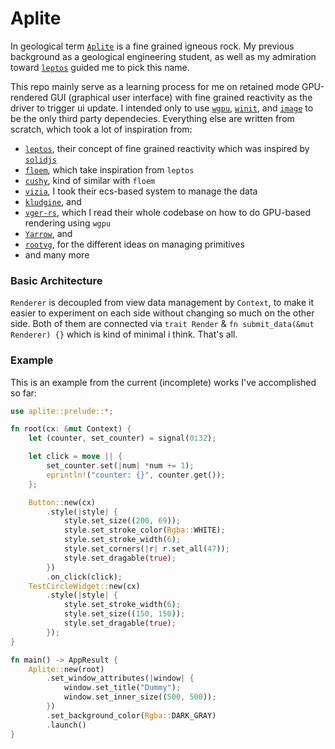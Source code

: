 # Aplite
In geological term [`Aplite`](https://en.wikipedia.org/wiki/Aplite) is a fine grained igneous rock.
My previous background as a geological engineering student, as well as my admiration toward [`leptos`](https://github.com/leptos-rs/leptos) guided me to pick this name.

This repo mainly serve as a learning process for me on retained mode GPU-rendered GUI (graphical user interface) with fine grained reactivity as the driver to trigger ui update.
I intended only to use [`wgpu`](https://github.com/gfx-rs/wgpu), [`winit`](https://github.com/rust-windowing/winit), and [`image`](https://github.com/image-rs/image) to be the only third party dependecies.
Everything else are written from scratch, which took a lot of inspiration from:
- [`leptos`](https://github.com/leptos-rs/leptos), their concept of fine grained reactivity which was inspired by [`solidjs`](https://github.com/solidjs/solid)
- [`floem`](https://github.com/lapce/floem), which take inspiration from `leptos`
- [`cushy`](https://github.com/khonsulabs/cushy), kind of similar with `floem`
- [`vizia`](https://github.com/vizia/vizia), I took their ecs-based system to manage the data
- [`kludgine`](https://github.com/khonsulabs/kludgine), and
- [`vger-rs`](https://github.com/audulus/vger-rs), which I read their whole codebase on how to do GPU-based rendering using `wgpu`
- [`Yarrow`](https://github.com/MeadowlarkDAW/Yarrow), and
- [`rootvg`](https://github.com/MeadowlarkDAW/rootvg), for the different ideas on managing primitives
- and many more

### Basic Architecture
`Renderer` is decoupled from view data management by `Context`, to make it easier to experiment on each side without changing so much on the other side.
Both of them are connected via `trait Render` & `fn submit_data(&mut Renderer) {}` which is kind of minimal i think. That's all.

### Example
This is an example from the current (incomplete) works I've accomplished so far:

```rust
use aplite::prelude::*;

fn root(cx: &mut Context) {
    let (counter, set_counter) = signal(0i32);

    let click = move || {
        set_counter.set(|num| *num += 1);
        eprintln!("counter: {}", counter.get());
    };

    Button::new(cx)
        .style(|style| {
            style.set_size((200, 69));
            style.set_stroke_color(Rgba::WHITE);
            style.set_stroke_width(6);
            style.set_corners(|r| r.set_all(47));
            style.set_dragable(true);
        })
        .on_click(click);
    TestCircleWidget::new(cx)
        .style(|style| {
            style.set_stroke_width(6);
            style.set_size((150, 150));
            style.set_dragable(true);
        });
}

fn main() -> AppResult {
    Aplite::new(root)
        .set_window_attributes(|window| {
            window.set_title("Dummy");
            window.set_inner_size((500, 500));
        })
        .set_background_color(Rgba::DARK_GRAY)
        .launch()
}
```
